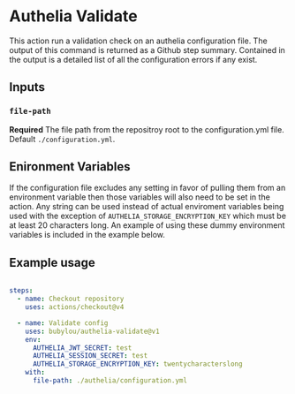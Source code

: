 # Authelia Validate

This action run a validation check on an authelia configuration file. The output of this command is returned as a Github step summary. Contained in the output is a detailed list of all the configuration errors if any exist.

## Inputs

### `file-path`

**Required** The file path from the repositroy root to the configuration.yml file. Default `./configuration.yml`.

## Enironment Variables

If the configuration file excludes any setting in favor of pulling them from an environment variable then those variables will also need to be set in the action. Any string can be used instead of actual enviroment variables being used with the exception of `AUTHELIA_STORAGE_ENCRYPTION_KEY` which must be at least 20 characters long. An example of using these dummy environment variables is included in the example below.

## Example usage

```yml

steps:
  - name: Checkout repository
    uses: actions/checkout@v4

  - name: Validate config
    uses: bubylou/authelia-validate@v1
    env:
      AUTHELIA_JWT_SECRET: test
      AUTHELIA_SESSION_SECRET: test
      AUTHELIA_STORAGE_ENCRYPTION_KEY: twentycharacterslong
    with:
      file-path: ./authelia/configuration.yml
```
